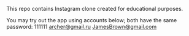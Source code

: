 This repo contains Instagram clone created for educational purposes. 

You may try out the app using accounts below; both have the same password: 111111
archer@gmail.ru
JamesBrown@gmail.com
